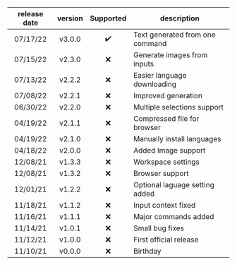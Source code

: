 |release date|version|Supported|description|
|:-:|:-:|:-:|-|
|07/17/22|v3.0.0|✔️|Text generated from one command|
|07/15/22|v2.3.0|❌|Generate images from inputs|
|07/13/22|v2.2.2|❌|Easier language downloading|
|07/08/22|v2.2.1|❌|Improved generation|
|06/30/22|v2.2.0|❌|Multiple selections support|
|04/19/22|v2.1.1|❌|Compressed file for browser|
|04/19/22|v2.1.0|❌|Manually install languages|
|04/18/22|v2.0.0|❌|Added Image support|
|12/08/21|v1.3.3|❌|Workspace settings|
|12/08/21|v1.3.2|❌|Browser support|
|12/01/21|v1.2.2|❌|Optional laguage setting added|
|11/18/21|v1.1.2|❌|Input context fixed|
|11/16/21|v1.1.1|❌|Major commands added|
|11/14/21|v1.0.1|❌|Small bug fixes|
|11/12/21|v1.0.0|❌|First official release|
|11/10/21|v0.0.0|❌|Birthday|

<!-- |DATE|VERSION|SUPPORT|DESCRIPTION| -->
<!-- ✔️❌ -->